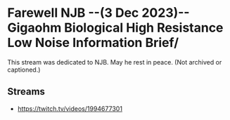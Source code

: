 # Farewell NJB --(3 Dec 2023)-- Gigaohm Biological High Resistance Low Noise Information Brief/

This stream was dedicated to NJB. May he rest in peace. (Not archived or captioned.)

## Streams
- https://twitch.tv/videos/1994677301

